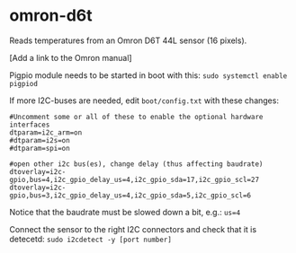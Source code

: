 # omron-d6t

Reads temperatures from an Omron D6T 44L sensor (16 pixels).

[Add a link to the Omron manual]

Pigpio module needs to be started in boot with this:
`sudo systemctl enable pigpiod`

If more I2C-buses are needed, edit `boot/config.txt` with these changes:

```
#Uncomment some or all of these to enable the optional hardware interfaces
dtparam=i2c_arm=on
#dtparam=i2s=on
#dtparam=spi=on

#open other i2c bus(es), change delay (thus affecting baudrate)
dtoverlay=i2c-gpio,bus=4,i2c_gpio_delay_us=4,i2c_gpio_sda=17,i2c_gpio_scl=27
dtoverlay=i2c-gpio,bus=3,i2c_gpio_delay_us=4,i2c_gpio_sda=5,i2c_gpio_scl=6
```
Notice that the baudrate must be slowed down a bit, e.g.: `us=4`

Connect the sensor to the right I2C connectors and check that it is detecetd:
`sudo i2cdetect -y [port number]`
